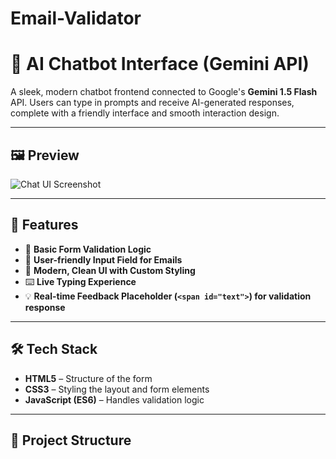 # Email-Validator
# 🤖 AI Chatbot Interface (Gemini API)

A sleek, modern chatbot frontend connected to Google's **Gemini 1.5 Flash** API. Users can type in prompts and receive AI-generated responses, complete with a friendly interface and smooth interaction design.

---

## 🖼️ Preview

![Chat UI Screenshot](https://via.placeholder.com/600x400?text=Email+Validation+UI)

---

## 🚀 Features

- 🧠 **Basic Form Validation Logic**
- 💬 **User-friendly Input Field for Emails**
- 🎨 **Modern, Clean UI with Custom Styling**
- ⌨️ **Live Typing Experience**
- 💡 **Real-time Feedback Placeholder (`<span id="text">`) for validation response**

---

## 🛠️ Tech Stack

- **HTML5** – Structure of the form  
- **CSS3** – Styling the layout and form elements  
- **JavaScript (ES6)** – Handles validation logic  

---

## 📁 Project Structure

